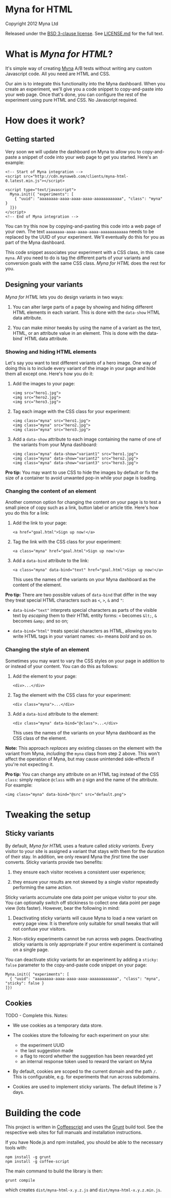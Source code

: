Myna for HTML
=============

Copyright 2012 Myna Ltd

Released under the [BSD 3-clause license](http://opensource.org/licenses/BSD-3-Clause).
See [LICENSE.md](https://github.com/myna/myna-jquery/blob/master/LICENSE.md) for the full text.

# What is *Myna for HTML*?

It's simple way of creating [Myna](http://mynaweb.com) A/B tests without writing any custom Javascript code. All you need are HTML and CSS.

Our aim is to integrate this functionality into the Myna dashboard. When you create an experiment, we'll give you a code snippet to copy-and-paste into your web page. Once that's done, you can configure the rest of the experiment using pure HTML and CSS. No Javascript required.

<!-- There are some live demos of running on the [Myna web site](http://mynaweb.com/demo/html5). -->

# How does it work?

## Getting started

Very soon we will update the dashboard on Myna to allow you to copy-and-paste a snippet of code into your web page to get you started. Here's an example:

    <!-- Start of Myna integration -->
    <script src="http://cdn.mynaweb.com/clients/myna-html-0.latest.min.js"></script>

    <script type="text/javascript">
      Myna.init({ "experiments": [
        { "uuid": "aaaaaaaa-aaaa-aaaa-aaaa-aaaaaaaaaaaa", "class": "myna" }
      ]})
    </script>
    <!-- End of Myna integration -->

You can try this now by copying-and-pasting this code into a web page of your own. The text `aaaaaaaa-aaaa-aaaa-aaaa-aaaaaaaaaaaa` needs to be replaced by the UUID of your experiment. We'll eventually do this for you as part of the Myna dashboard.

This code snippet associates your experiment with a CSS class, in this case `myna`. All you need to do is tag the different parts of your variants and conversion goals with the same CSS class. *Myna for HTML* does the rest for you.

## Designing your variants

*Myna for HTML* lets you do design variants in two ways:

 1. You can alter large parts of a page by showing and hiding different HTML elements in each variant.
    This is done with the `data-show` HTML data attribute.

 2. You can make minor tweaks by using the name of a variant as the text, HTML,
    or an attribute value in an element. This is done with the data-bind` HTML data attribute.

### Showing and hiding HTML elements

Let's say you want to test different variants of a hero image. One way of doing this is to include every variant of the image in your page and hide them all except one. Here's how you do it:

 1. Add the images to your page:

        <img src="hero1.jpg">
        <img src="hero2.jpg">
        <img src="hero3.jpg">

 2. Tag each image with the CSS class for your experiment:

        <img class="myna" src="hero1.jpg">
        <img class="myna" src="hero2.jpg">
        <img class="myna" src="hero3.jpg">

 3. Add a `data-show` attribute to each image containing the name of one of the variants
    from your Myna dashboard:

        <img class="myna" data-show="variant1" src="hero1.jpg">
        <img class="myna" data-show="variant2" src="hero2.jpg">
        <img class="myna" data-show="variant3" src="hero3.jpg">

**Pro tip:** You may want to use CSS to hide the images by default or fix the size of a container to avoid unwanted pop-in while your page is loading.

### Changing the content of an element

Another common option for changing the content on your page is to test a small piece of copy such as a link, button label or article title. Here's how you do this for a link:

 1. Add the link to your page:

        <a href="goal.html">Sign up now!</a>

 2. Tag the link with the CSS class for your experiment:

        <a class="myna" href="goal.html">Sign up now!</a>

 3. Add a `data-bind` attribute to the link:

        <a class="myna" data-bind="text" href="goal.html">Sign up now!</a>

    This uses the names of the variants on your Myna dashboard as the content of the element.

**Pro tip:** There are two possible values of `data-bind` that differ in the way they treat special HTML characters such as `<`, `>`, `&` and `"`:

 - `data-bind="text"` interprets special characters as parts of the visible text by *escaping* them to their HTML entity forms: `<` becomes `&lt;`, `&` becomes `&amp;` and so on;

 - `data-bind="html"` treats special characters as HTML, allowing you to write HTML tags in your variant names: `<b>` means *bold* and so on.

### Changing the style of an element

Sometimes you may want to vary the CSS styles on your page in addition to or instead of your content. You can do this as follows:

 1. Add the element to your page:

        <div>...</div>

 2. Tag the element with the CSS class for your experiment:

        <div class="myna">...</div>

 3. Add a `data-bind` attribute to the element:

        <div class="myna" data-bind="@class">...</div>

    This uses the names of the variants on your Myna dashboard as the CSS class of the element.

**Note:** This approach *replaces* any existing classes on the element with the variant from Myna, *including* the `myna` class from step 2 above. This won't affect the operation of Myna, but may cause unintended side-effects if you're not expecting it.

**Pro tip:** You can change any attribute on an HTML tag instead of the CSS `class`: simply replace `@class` with an `@` sign and the name of the attribute. For example:

    <img class="myna" data-bind="@src" src="default.png">

# Tweaking the setup

## Sticky variants

By default, *Myna for HTML* uses a feature called *sticky variants*. Every visitor to your site is assigned a variant that stays with them for the duration of their stay. In addition, we only reward Myna the *first* time the user converts. Sticky variants provide two benefits:

 1. they ensure each visitor receives a consistent user experience;

 2. they ensure your results are not skewed by a single visitor repeatedly performing the same action.

Sticky variants accumulate one data point per unique visitor to your site. You can optionally switch off stickiness to collect one data point per page view (lots faster). However, bear the following in mind:

 1. Deactivating sticky variants will cause Myna to load a new variant on every page view. It is therefore
    only suitable for small tweaks that will not confuse your visitors.

 2. Non-sticky experiments cannot be run across web pages. Deactivating sticky variants is only appropriate
    if your entire experiment is contained on a single page.

You can deactivate sticky variants for an experiment by adding a `sticky: false` parameter to the copy-and-paste code snippet on your page:

    Myna.init({ "experiments": [
      { "uuid": "aaaaaaaa-aaaa-aaaa-aaaa-aaaaaaaaaaaa", "class": "myna", "sticky": false }
    ]})

## Cookies

TODO - Complete this. Notes:

 - We use cookies as a temporary data store.

 - The cookies store the following for each experiment on your site:
    - the experiment UUID
    - the last suggestion made
    - a flag to record whether the suggestion has been rewarded yet
    - an internal response token used to reward the variant on Myna

 - By default, cookies are scoped to the current domain and the path `/`.
   This is configurable, e.g. for experiments that run across subdomains.

 - Cookies are used to implement sticky variants. The default lifetime is 7 days.

# Building the code

This project is written in [Coffeescript](http://coffeescript.org) and uses the [Grunt](https://github.com/cowboy/grunt) build tool. See the respective web sites for full manuals and installation instructions.

If you have Node.js and npm installed, you should be able to the necessary tools with:

    npm install -g grunt
    npm install -g coffee-script

The main command to build the library is then:

    grunt compile

which creates `dist/myna-html-x.y.z.js` and `dist/myna-html-x.y.z.min.js`.
